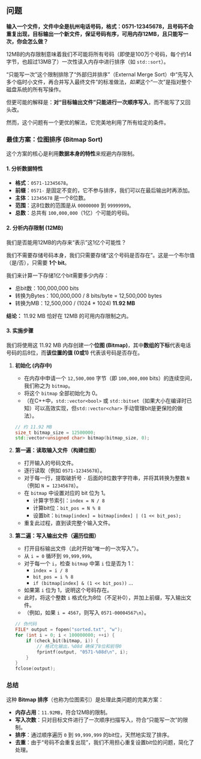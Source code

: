 ## 问题

**输入一个文件，文件中全是杭州电话号码，格式：0571-12345678，且号码不会重复出现，目标输出一个新文件，保证号码有序，可用内存12MB，且只能写一次，你会怎么做？**



12MB的内存限制意味着我们不可能将所有号码（即使是100万个号码，每个约14字节，也超过13MB了）一次性读入内存中进行排序（如 `std::sort`）。

“只能写一次”这个限制排除了“外部归并排序”（External Merge Sort）中“先写入多个临时小文件，再合并写入最终文件”的标准做法，*如果*这个“一次”是指对整个磁盘系统的所有写操作。

但更可能的解释是：**对“目标输出文件”只能进行一次顺序写入**，而不能写了又回头改。

然而，这个问题有一个更优的解法，它完美地利用了所有给定的条件。



### 最佳方案：位图排序 (Bitmap Sort)

这个方案的核心是利用**数据本身的特性**来规避内存限制。



#### 1. 分析数据特性

- **格式**：`0571-12345678`。
- **前缀**：`0571-` 是固定不变的，它不参与排序，我们可以在最后输出时再添加。
- **主体**：`12345678` 是一个8位数。
- **范围**：这8位数的范围是从 `00000000` 到 `99999999`。
- **总数**：总共有 `100,000,000`（1亿）个可能的号码。



#### 2. 分析内存限制 (12MB)

我们是否能用12MB的内存来“表示”这1亿个可能性？

我们不需要存储号码本身，我们只需要存储“这个号码是否存在”。这是一个布尔值（是/否），只需要 **1个 bit**。

我们来计算一下存储1亿个bit需要多少内存：

- 总bit数：100,000,000 bits
- 转换为Bytes：100,000,000 / 8 bits/byte = 12,500,000 bytes
- 转换为MB：12,500,000 / (1024 * 1024)  **11.92 MB**

**结论：** 11.92 MB 恰好在 12MB 的可用内存限制之内。



#### 3. 实施步骤

我们将使用这 11.92 MB 内存创建一个**位图 (Bitmap)**，其中**数组的下标**代表电话号码的后8位，而**该位置的值 (0或1)** 代表该号码是否存在。

1. **初始化 (内存中)**

   - 在内存中申请一个 `12,500,000` 字节（即 `100,000,000` bits）的连续空间，我们称之为 `bitmap`。
   - 将这个 `bitmap` 全部初始化为 0。
   - （在C++中，`std::vector<bool>` 或 `std::bitset`（如果大小在编译时已知）可以高效实现，但`std::vector<char>` 手动管理bit是更保险的做法）。

   ```c++
   // 约 11.92 MB
   size_t bitmap_size = 12500000; 
   std::vector<unsigned char> bitmap(bitmap_size, 0); 
   ```

2. **第一遍：读取输入文件（构建位图）**

   - 打开输入的号码文件。
   - 逐行读取（例如 `0571-12345678`）。
   - 对于每一行，提取破折号 `-` 后面的8位数字字符串，并将其转换为整数 `N`（例如 `N = 12345678`）。
   - 在 `bitmap` 中设置对应的 bit 位为 1。
     - 计算字节索引：`index = N / 8`
     - 计算bit位：`bit_pos = N % 8`
     - 设置bit：`bitmap[index] = bitmap[index] | (1 << bit_pos);`
   - 重复此过程，直到读完整个输入文件。

3. **第二遍：写入输出文件（遍历位图）**

   - 打开目标输出文件（此时开始“唯一的一次写入”）。
   - 从 `i = 0` 循环到 `99,999,999`。
   - 对于每一个 `i`，检查 `bitmap` 中第 `i` 位是否为 1：
     - `index = i / 8`
     - `bit_pos = i % 8`
     - `if (bitmap[index] & (1 << bit_pos))` ...
   - 如果第 `i` 位为 1，说明这个号码存在。
   - 此时，将这个整数 `i` 格式化为8位（不足补0），并加上前缀，写入输出文件。
   - （例如，如果 `i = 4567`，则写入 `0571-00004567\n`）。

   ```c++
   // 伪代码
   FILE* output = fopen("sorted.txt", "w");
   for (int i = 0; i < 100000000; ++i) {
       if (check_bit(bitmap, i)) {
           // 格式化输出，%08d 确保了8位和前导0
           fprintf(output, "0571-%08d\n", i); 
       }
   }
   fclose(output);
   ```



### 总结

这种 **Bitmap 排序**（也称为位图索引）是处理此类问题的完美方案：

- **内存占用**：`11.92MB`，符合12MB的限制。
- **写入次数**：只对目标文件进行了一次顺序扫描写入，符合“只能写一次”的限制。
- **排序**：通过顺序遍历 `0` 到 `99,999,999` 的bit位，天然地实现了排序。
- **去重**：由于“号码不会重复出现”，我们不用担心重复设置bit位的问题，简化了处理。